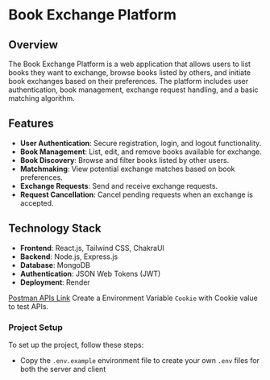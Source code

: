 # Book Exchange Platform

## Overview

The Book Exchange Platform is a web application that allows users to list books they want to exchange, browse books listed by others, and initiate book exchanges based on their preferences. The platform includes user authentication, book management, exchange request handling, and a basic matching algorithm.

## Features

- **User Authentication**: Secure registration, login, and logout functionality.
- **Book Management**: List, edit, and remove books available for exchange.
- **Book Discovery**: Browse and filter books listed by other users.
- **Matchmaking**: View potential exchange matches based on book preferences.
- **Exchange Requests**: Send and receive exchange requests.
- **Request Cancellation**: Cancel pending requests when an exchange is accepted.

## Technology Stack

- **Frontend**: React.js, Tailwind CSS, ChakraUI
- **Backend**: Node.js, Express.js
- **Database**: MongoDB
- **Authentication**: JSON Web Tokens (JWT)
- **Deployment**: Render

[Postman APIs Link](https://www.postman.com/dark-eclipse-727260/workspace/book-management-system)
Create a Environment Variable `Cookie` with Cookie value to test APIs.

### Project Setup

To set up the project, follow these steps:

- Copy the `.env.example` environment file to create your own `.env` files for both the server and client
